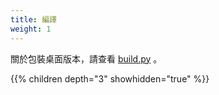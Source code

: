 ```yaml
---
title: 編譯
weight: 1
---
```


關於包裝桌面版本，請查看 [build.py](https://github.com/rustdesk/rustdesk/blob/master/build.py) 。

{{% children depth="3" showhidden="true" %}}